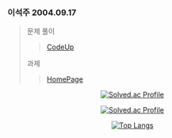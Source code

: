 <div class="text-justify>
<div class="pull-left">
                      
### 이석주 2004.09.17

>문제 풀이
>> [CodeUp](https://github.com/tjrenffl8/CodeUp.git)
>> 
>과제
>> [HomePage](https://github.com/tjrenffl8/Seotjuu.github.io.git)

</div>
<div class="pull-right" align="center">

[![Solved.ac Profile](http://mazassumnida.wtf/api/mini/generate_badge?boj=tjrenffl8)](https://solved.ac/tjrenffl8/)
                                      
[![Solved.ac Profile](http://mazassumnida.wtf/api/v2/generate_badge?boj=tjrenffl8)](https://solved.ac/tjrenffl8/)

[![Top Langs](https://github-readme-stats.vercel.app/api/top-langs/?username=oculi-s&layout=compact)](https://github.com/anuraghazra/github-readme-stats)

</div>
</div>



